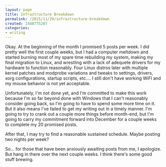 ```yaml
---
layout: page
title: Infrastructure Breakdown
permalink: /2015/11/29/infrastructure-breakdown
created: 1448775207
categories:
- writing
---
```


Okay. At the beginning of the month I promised 5 posts per week. I did pretty well the first couple weeks, but I had a computer meltdown and started burning most of my spare time rebuilding my system, making my final migration to Linux, and wrestling with a lack of adequete drivers for my hardware to function reasonably. Four Linux distros later with multiple kernel patches and modprobe variations and tweaks to settings, drivers, xorg configurations, startup scripts, etc…. I still don&#39;t have working WiFI and my mouse behavior is not yet acceptable.

Unfortunately, I&#39;m not done yet, and I&#39;m committed to make this work because I&#39;m so far beyond done with Windows that I can&#39;t reasonably consider going back, so I&#39;m going to have to spend some more time on it.  But it also means I&#39;ve failed to get my writing out in a timely manner. I&#39;m going to try to crank out a couple more things before month-end, but I&#39;m going to carry my commitment forward into December for a couple weeks to complete my 20 promised posts. 

After that, I may try to find a reasonable sustained schedule. Maybe posting two nights per week?

So… for those that have been anxiously awaiting posts from me, I apologize. But hang in there over the next couple weeks.  I think there&#39;s some good stuff brewing.

